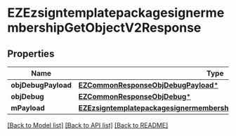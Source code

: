 # EZEzsigntemplatepackagesignermembershipGetObjectV2Response

## Properties
Name | Type | Description | Notes
------------ | ------------- | ------------- | -------------
**objDebugPayload** | [**EZCommonResponseObjDebugPayload***](EZCommonResponseObjDebugPayload.md) |  | 
**objDebug** | [**EZCommonResponseObjDebug***](EZCommonResponseObjDebug.md) |  | [optional] 
**mPayload** | [**EZEzsigntemplatepackagesignermembershipGetObjectV2ResponseMPayload***](EZEzsigntemplatepackagesignermembershipGetObjectV2ResponseMPayload.md) |  | 

[[Back to Model list]](../README.md#documentation-for-models) [[Back to API list]](../README.md#documentation-for-api-endpoints) [[Back to README]](../README.md)


